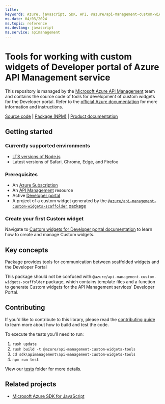```yaml
---
title: 
keywords: Azure, javascript, SDK, API, @azure/api-management-custom-widgets-tools, apimanagement
ms.date: 04/03/2024
ms.topic: reference
ms.devlang: javascript
ms.service: apimanagement
---
```

# Tools for working with custom widgets of Developer portal of Azure API Management service

This repository is managed by the [Microsoft Azure API Management](https://aka.ms/apimrocks) team and contains the
source code of tools for development of custom widgets for the Developer portal. Refer to
the [official Azure documentation](https://aka.ms/apimdocs/portal/customwidgets) for more information and instructions.

[Source code](https://github.com/Azure/azure-sdk-for-js/blob/main/sdk/apimanagement/api-management-custom-widgets-scaffolder/) |
[Package (NPM)](https://www.npmjs.com/package/@azure/api-management-custom-widgets-scaffolder) |
[Product documentation](https://aka.ms/apimdocs/portal/)

## Getting started

### Currently supported environments

- [LTS versions of Node.js](https://github.com/nodejs/release#release-schedule)
- Latest versions of Safari, Chrome, Edge, and Firefox

### Prerequisites

- An [Azure Subscription](https://azure.microsoft.com)
- An [API Management](https://aka.ms/apimdocs/) resource
- Active [Developer portal](https://aka.ms/apimdocs/portal/)
- A project of a custom widget generated by the [`@azure/api-management-custom-widgets-scaffolder` package](https://www.npmjs.com/package/@azure/api-management-custom-widgets-scaffolder)

### Create your first Custom widget

Navigate to [Custom widgets for Developer portal documentation](https://aka.ms/apimdocs/portal/customwidgets) to learn how to create and manage Custom widgets.

## Key concepts

Package provides tools for communication between scaffolded widgets and the Developer Portal

This package should not be confused with `@azure/api-management-custom-widgets-scaffolder` package, which contains template files and a function to generate Custom widgets for the API Management services' Developer Portal.

## Contributing

If you'd like to contribute to this library, please read the [contributing guide](https://github.com/Azure/azure-sdk-for-js/blob/main/CONTRIBUTING.md) to learn more about how to build and test the code.

To execute the tests you'll need to run:

1. `rush update`
2. `rush build -t @azure/api-management-custom-widgets-tools`
3. `cd sdk\apimanagement\api-management-custom-widgets-tools`
4. `npm run test`

View our [tests](https://github.com/Azure/azure-sdk-for-js/blob/main/sdk/apimanagement/api-management-custom-widgets-scaffolder/test)
folder for more details.

## Related projects

- [Microsoft Azure SDK for JavaScript](https://github.com/Azure/azure-sdk-for-js)

